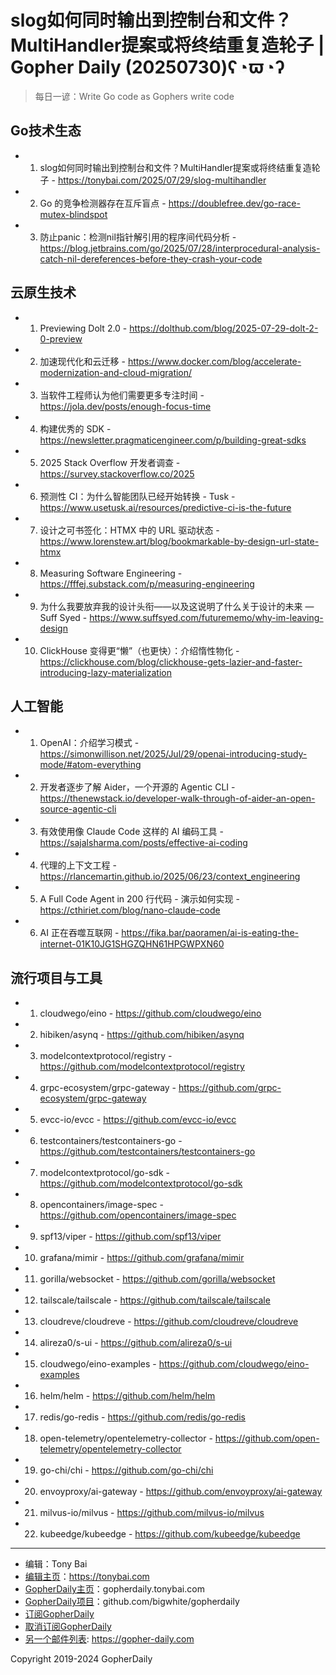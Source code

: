 # slog如何同时输出到控制台和文件？MultiHandler提案或将终结重复造轮子 | Gopher Daily (20250730)ʕ◔ϖ◔ʔ

>每日一谚：Write Go code as Gophers write code

## Go技术生态


- 1. slog如何同时输出到控制台和文件？MultiHandler提案或将终结重复造轮子 - https://tonybai.com/2025/07/29/slog-multihandler

- 2. Go 的竞争检测器存在互斥盲点 - https://doublefree.dev/go-race-mutex-blindspot

- 3. 防止panic：检测nil指针解引用的程序间代码分析 - https://blog.jetbrains.com/go/2025/07/28/interprocedural-analysis-catch-nil-dereferences-before-they-crash-your-code


## 云原生技术


- 1. Previewing Dolt 2.0 - https://dolthub.com/blog/2025-07-29-dolt-2-0-preview

- 2. 加速现代化和云迁移 - https://www.docker.com/blog/accelerate-modernization-and-cloud-migration/

- 3. 当软件工程师认为他们需要更多专注时间 - https://jola.dev/posts/enough-focus-time

- 4. 构建优秀的 SDK - https://newsletter.pragmaticengineer.com/p/building-great-sdks

- 5. 2025 Stack Overflow 开发者调查 - https://survey.stackoverflow.co/2025

- 6. 预测性 CI：为什么智能团队已经开始转换 - Tusk - https://www.usetusk.ai/resources/predictive-ci-is-the-future

- 7. 设计之可书签化：HTMX 中的 URL 驱动状态 - https://www.lorenstew.art/blog/bookmarkable-by-design-url-state-htmx

- 8. Measuring Software Engineering - https://fffej.substack.com/p/measuring-engineering

- 9. 为什么我要放弃我的设计头衔——以及这说明了什么关于设计的未来 — Suff Syed - https://www.suffsyed.com/futurememo/why-im-leaving-design

- 10. ClickHouse 变得更“懒”（也更快）：介绍惰性物化 - https://clickhouse.com/blog/clickhouse-gets-lazier-and-faster-introducing-lazy-materialization


## 人工智能


- 1. OpenAI：介绍学习模式 - https://simonwillison.net/2025/Jul/29/openai-introducing-study-mode/#atom-everything

- 2. 开发者逐步了解 Aider，一个开源的 Agentic CLI - https://thenewstack.io/developer-walk-through-of-aider-an-open-source-agentic-cli

- 3. 有效使用像 Claude Code 这样的 AI 编码工具 - https://sajalsharma.com/posts/effective-ai-coding

- 4. 代理的上下文工程 - https://rlancemartin.github.io/2025/06/23/context_engineering

- 5. A Full Code Agent in 200 行代码 - 演示如何实现 - https://cthiriet.com/blog/nano-claude-code

- 6. AI 正在吞噬互联网 - https://fika.bar/paoramen/ai-is-eating-the-internet-01K10JG1SHGZQHN61HPGWPXN60


## 流行项目与工具


- 1. cloudwego/eino - https://github.com/cloudwego/eino

- 2. hibiken/asynq - https://github.com/hibiken/asynq

- 3. modelcontextprotocol/registry - https://github.com/modelcontextprotocol/registry

- 4. grpc-ecosystem/grpc-gateway - https://github.com/grpc-ecosystem/grpc-gateway

- 5. evcc-io/evcc - https://github.com/evcc-io/evcc

- 6. testcontainers/testcontainers-go - https://github.com/testcontainers/testcontainers-go

- 7. modelcontextprotocol/go-sdk - https://github.com/modelcontextprotocol/go-sdk

- 8. opencontainers/image-spec - https://github.com/opencontainers/image-spec

- 9. spf13/viper - https://github.com/spf13/viper

- 10. grafana/mimir - https://github.com/grafana/mimir

- 11. gorilla/websocket - https://github.com/gorilla/websocket

- 12. tailscale/tailscale - https://github.com/tailscale/tailscale

- 13. cloudreve/cloudreve - https://github.com/cloudreve/cloudreve

- 14. alireza0/s-ui - https://github.com/alireza0/s-ui

- 15. cloudwego/eino-examples - https://github.com/cloudwego/eino-examples

- 16. helm/helm - https://github.com/helm/helm

- 17. redis/go-redis - https://github.com/redis/go-redis

- 18. open-telemetry/opentelemetry-collector - https://github.com/open-telemetry/opentelemetry-collector

- 19. go-chi/chi - https://github.com/go-chi/chi

- 20. envoyproxy/ai-gateway - https://github.com/envoyproxy/ai-gateway

- 21. milvus-io/milvus - https://github.com/milvus-io/milvus

- 22. kubeedge/kubeedge - https://github.com/kubeedge/kubeedge


----

- 编辑：Tony Bai
- [编辑主页](https://tonybai.com)：https://tonybai.com
- [GopherDaily主页](https://gopherdaily.tonybai.com)：gopherdaily.tonybai.com
- [GopherDaily项目](https://github.com/bigwhite/gopherdaily)：github.com/bigwhite/gopherdaily
- [订阅GopherDaily](https://gopherdaily.tonybai.com/subscribe)
- [取消订阅GopherDaily](https://gopherdaily.tonybai.com/unsubscribe)
- [另一个邮件列表](https://gopher-daily.com): https://gopher-daily.com

Copyright 2019-2024 GopherDaily
